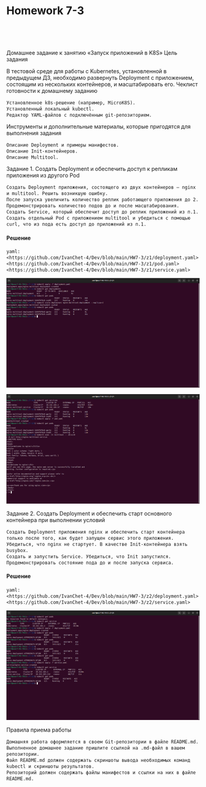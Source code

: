<h1>Homework 7-3 </h1> <br>
<br>
<br>


Домашнее задание к занятию «Запуск приложений в K8S»
Цель задания

В тестовой среде для работы с Kubernetes, установленной в предыдущем ДЗ, необходимо развернуть Deployment с приложением, состоящим из нескольких контейнеров, и масштабировать его.
Чеклист готовности к домашнему заданию

    Установленное k8s-решение (например, MicroK8S).
    Установленный локальный kubectl.
    Редактор YAML-файлов с подключённым git-репозиторием.

Инструменты и дополнительные материалы, которые пригодятся для выполнения задания

    Описание Deployment и примеры манифестов.
    Описание Init-контейнеров.
    Описание Multitool.

Задание 1. Создать Deployment и обеспечить доступ к репликам приложения из другого Pod

    Создать Deployment приложения, состоящего из двух контейнеров — nginx и multitool. Решить возникшую ошибку.
    После запуска увеличить количество реплик работающего приложения до 2.
    Продемонстрировать количество подов до и после масштабирования.
    Создать Service, который обеспечит доступ до реплик приложений из п.1.
    Создать отдельный Pod с приложением multitool и убедиться с помощью curl, что из пода есть доступ до приложений из п.1.

<h4>Решение</h4>

```
yaml:
<https://github.com/IvanChet-4/Dev/blob/main/HW7-3/z1/deployment.yaml>
<https://github.com/IvanChet-4/Dev/blob/main/HW7-3/z1/pod.yaml>
<https://github.com/IvanChet-4/Dev/blob/main/HW7-3/z1/service.yaml>
```

![](https://github.com/IvanChet-4/Dev/blob/main/images/Homework%207-3/1-1.png)

![](https://github.com/IvanChet-4/Dev/blob/main/images/Homework%207-3/1-2.png)

Задание 2. Создать Deployment и обеспечить старт основного контейнера при выполнении условий

    Создать Deployment приложения nginx и обеспечить старт контейнера только после того, как будет запущен сервис этого приложения.
    Убедиться, что nginx не стартует. В качестве Init-контейнера взять busybox.
    Создать и запустить Service. Убедиться, что Init запустился.
    Продемонстрировать состояние пода до и после запуска сервиса.

<h4>Решение</h4>

```
yaml:
<https://github.com/IvanChet-4/Dev/blob/main/HW7-3/z2/deployment.yaml>
<https://github.com/IvanChet-4/Dev/blob/main/HW7-3/z2/service.yaml>
```

![](https://github.com/IvanChet-4/Dev/blob/main/images/Homework%207-3/2-1.png)

Правила приема работы

    Домашняя работа оформляется в своем Git-репозитории в файле README.md. Выполненное домашнее задание пришлите ссылкой на .md-файл в вашем репозитории.
    Файл README.md должен содержать скриншоты вывода необходимых команд kubectl и скриншоты результатов.
    Репозиторий должен содержать файлы манифестов и ссылки на них в файле README.md.
